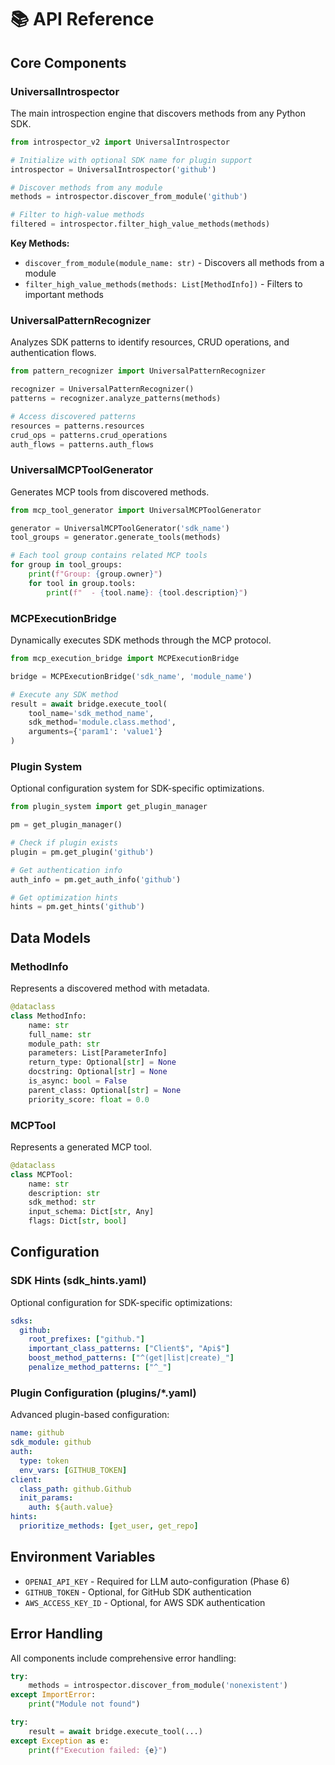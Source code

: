 # 📚 API Reference

## Core Components

### UniversalIntrospector

The main introspection engine that discovers methods from any Python SDK.

```python
from introspector_v2 import UniversalIntrospector

# Initialize with optional SDK name for plugin support
introspector = UniversalIntrospector('github')

# Discover methods from any module
methods = introspector.discover_from_module('github')

# Filter to high-value methods
filtered = introspector.filter_high_value_methods(methods)
```

**Key Methods:**
- `discover_from_module(module_name: str)` - Discovers all methods from a module
- `filter_high_value_methods(methods: List[MethodInfo])` - Filters to important methods

### UniversalPatternRecognizer

Analyzes SDK patterns to identify resources, CRUD operations, and authentication flows.

```python
from pattern_recognizer import UniversalPatternRecognizer

recognizer = UniversalPatternRecognizer()
patterns = recognizer.analyze_patterns(methods)

# Access discovered patterns
resources = patterns.resources
crud_ops = patterns.crud_operations
auth_flows = patterns.auth_flows
```

### UniversalMCPToolGenerator

Generates MCP tools from discovered methods.

```python
from mcp_tool_generator import UniversalMCPToolGenerator

generator = UniversalMCPToolGenerator('sdk_name')
tool_groups = generator.generate_tools(methods)

# Each tool group contains related MCP tools
for group in tool_groups:
    print(f"Group: {group.owner}")
    for tool in group.tools:
        print(f"  - {tool.name}: {tool.description}")
```

### MCPExecutionBridge

Dynamically executes SDK methods through the MCP protocol.

```python
from mcp_execution_bridge import MCPExecutionBridge

bridge = MCPExecutionBridge('sdk_name', 'module_name')

# Execute any SDK method
result = await bridge.execute_tool(
    tool_name='sdk_method_name',
    sdk_method='module.class.method',
    arguments={'param1': 'value1'}
)
```

### Plugin System

Optional configuration system for SDK-specific optimizations.

```python
from plugin_system import get_plugin_manager

pm = get_plugin_manager()

# Check if plugin exists
plugin = pm.get_plugin('github')

# Get authentication info
auth_info = pm.get_auth_info('github')

# Get optimization hints
hints = pm.get_hints('github')
```

## Data Models

### MethodInfo

Represents a discovered method with metadata.

```python
@dataclass
class MethodInfo:
    name: str
    full_name: str
    module_path: str
    parameters: List[ParameterInfo]
    return_type: Optional[str] = None
    docstring: Optional[str] = None
    is_async: bool = False
    parent_class: Optional[str] = None
    priority_score: float = 0.0
```

### MCPTool

Represents a generated MCP tool.

```python
@dataclass
class MCPTool:
    name: str
    description: str
    sdk_method: str
    input_schema: Dict[str, Any]
    flags: Dict[str, bool]
```

## Configuration

### SDK Hints (sdk_hints.yaml)

Optional configuration for SDK-specific optimizations:

```yaml
sdks:
  github:
    root_prefixes: ["github."]
    important_class_patterns: ["Client$", "Api$"]
    boost_method_patterns: ["^(get|list|create)_"]
    penalize_method_patterns: ["^_"]
```

### Plugin Configuration (plugins/*.yaml)

Advanced plugin-based configuration:

```yaml
name: github
sdk_module: github
auth:
  type: token
  env_vars: [GITHUB_TOKEN]
client:
  class_path: github.Github
  init_params:
    auth: ${auth.value}
hints:
  prioritize_methods: [get_user, get_repo]
```

## Environment Variables

- `OPENAI_API_KEY` - Required for LLM auto-configuration (Phase 6)
- `GITHUB_TOKEN` - Optional, for GitHub SDK authentication
- `AWS_ACCESS_KEY_ID` - Optional, for AWS SDK authentication

## Error Handling

All components include comprehensive error handling:

```python
try:
    methods = introspector.discover_from_module('nonexistent')
except ImportError:
    print("Module not found")

try:
    result = await bridge.execute_tool(...)
except Exception as e:
    print(f"Execution failed: {e}")
```